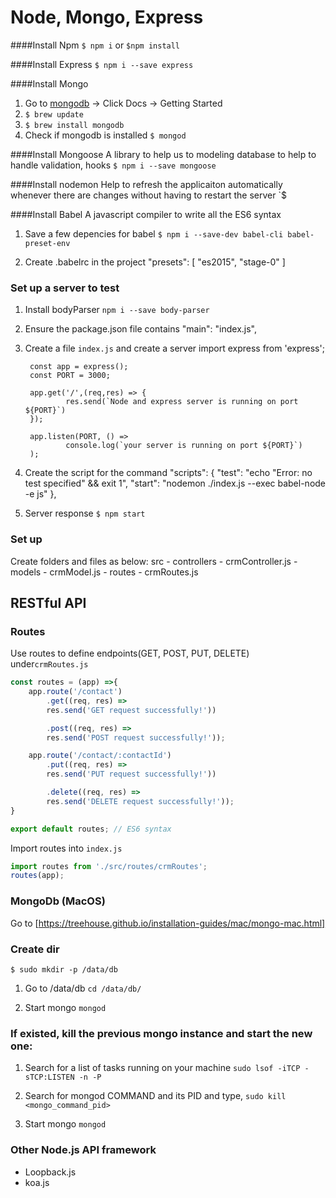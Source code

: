# Node, Mongo, Express


####Install Npm
`$ npm i` or `$npm install`

####Install Express
`$ npm i --save express`

####Install Mongo
1. Go to [mongodb](https://mongodb.com/) -> Click Docs -> Getting Started
2. `$ brew update`
3. `$ brew install mongodb`
4. Check if mongodb is installed `$ mongod`

####Install Mongoose 
A library to help us to modeling database to help to handle validation, hooks
`$ npm i --save mongoose`

####Install nodemon
Help to refresh the applicaiton automatically whenever there are changes without having to restart the server
`$ 

####Install Babel
A javascript compiler to write all the ES6 syntax

1. Save a few depencies for babel
	`$ npm i --save-dev babel-cli babel-preset-env`

2. Create .babelrc in the project
		"presets": [
			"es2015",
			"stage-0"
		]

### Set up a server to test
1. Install bodyParser
`npm i --save body-parser`

2. Ensure the package.json file contains
		 "main": "index.js",

3. Create a file `index.js` and create a server
		import express from 'express';

		const app = express();
		const PORT = 3000;

		app.get('/',(req,res) => {
				res.send(`Node and express server is running on port ${PORT}`)    
		});

		app.listen(PORT, () => 
				console.log(`your server is running on port ${PORT}`)
		);

4. Create the script for the command
	 	 "scripts": {
				"test": "echo \"Error: no test specified\" && exit 1",
				"start": "nodemon ./index.js --exec babel-node -e js"
	  	},

5. Server response
`$ npm start`


### Set up
Create folders and files as below:
	src
		- controllers
			- crmController.js
		- models
			- crmModel.js
		- routes
			- crmRoutes.js

## RESTful API

### Routes
Use routes to define endpoints(GET, POST, PUT, DELETE) under`crmRoutes.js`
```javascript
const routes = (app) =>{
    app.route('/contact')
        .get((req, res) => 
        res.send('GET request successfully!'))

        .post((req, res) => 
        res.send('POST request successfully!'));

    app.route('/contact/:contactId')
        .put((req, res) => 
        res.send('PUT request successfully!'))

        .delete((req, res) => 
        res.send('DELETE request successfully!'));
}

export default routes; // ES6 syntax
```

Import routes into `index.js`
``` javascript 
import routes from './src/routes/crmRoutes';
routes(app);
```


### MongoDb (MacOS)
Go to [https://treehouse.github.io/installation-guides/mac/mongo-mac.html]

### Create dir
`$ sudo mkdir -p /data/db`

1. Go to /data/db
	`cd /data/db/`

2.  Start mongo
	`mongod`

### If existed, kill the previous mongo instance and start the new one:
1.  Search for a list of tasks running on your machine
 `sudo lsof -iTCP -sTCP:LISTEN -n -P`

2.  Search for mongod COMMAND and its PID and type,
`sudo kill <mongo_command_pid>`

3. Start mongo
`mongod`

### Other Node.js API framework
- Loopback.js
- koa.js

